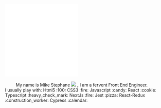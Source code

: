 
  ![introduction](./image.svg) 
  <center>My name is Mike Stephane <img src="https://raw.githubusercontent.com/MartinHeinz/MartinHeinz/master/wave.gif" width="30px"> , I am a fervent Front End Engineer.</center>
I usually play with:
 Html5 :100:
 CSS3  :fire:
 Javascript :candy:
React :cookie:
Typescript :heavy_check_mark:
NextJs :fire:
Jest :pizza:
React-Redux :construction_worker:
Cypress :calendar:
 








